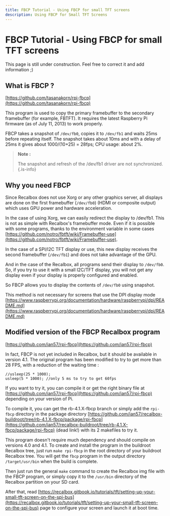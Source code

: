 ```yaml
---
title: FBCP Tutorial - Using FBCP for small TFT screens
description: Using FBCP for Small TFT Screens
---
```


# FBCP Tutorial - Using FBCP for small TFT screens

This page is still under construction. Feel free to correct it and add information ;\)

## What is FBCP ? <a id="what-is-fbcp"></a>

​[https://github.com/tasanakorn/rpi-fbcp](https://github.com/tasanakorn/rpi-fbcp)​

This program is used to copy the primary framebuffer to the secondary framebuffer \(for example, FBTFT\). It requires the latest Raspberry Pi firmware \(as of July 11, 2013\) to work properly.

FBCP takes a snapshot of `/dev/fb0`, copies it to `/dev/fb1` and waits 25ms before repeating itself. The snapshot takes about 10ms and with a delay of 25ms it gives about 1000/\(10+25\) = 28fps; CPU usage: about 2%.


>**Note :**
>
>The snapshot and refresh of the /dev/fb1 driver are not synchronized.
{.is-info}

## Why you need FBCP

Since Recalbox does not use Xorg or any other graphics server, all displays are done on the first framebuffer \(`/dev/fb0`\) \(HDMI or composite output\) which uses GPU power and hardware acceleration.

In the case of using Xorg, we can easily redirect the display to /dev/fb1. This is not as simple with Recalbox's framebuffer mode. Even if it is possible with some programs, thanks to the environment variable in some cases [https://github.com/notro/fbtft/wiki/Framebuffer-use](https://github.com/notro/fbtft/wiki/Framebuffer-use).

In the case of a SPI/I2C TFT display or use, this new display receives the second framebuffer \(`/dev/fb1`\) and does not take advantage of the GPU.

And in the case of the Recalbox, all programs send their display to `/dev/fb0`. So, if you try to use it with a small I2C/TFT display, you will not get any display even if your display is properly configured and enabled.

So FBCP allows you to display the contents of `/dev/fb0` using snapshot.

This method is not necessary for screens that use the DPI display mode [https://www.raspberrypi.org/documentation/hardware/raspberrypi/dpi/README.md](https://www.raspberrypi.org/documentation/hardware/raspberrypi/dpi/README.md)

## Modified version of the FBCP Recalbox program

​[https://github.com/ian57/rpi-fbcp](https://github.com/ian57/rpi-fbcp)

In fact, FBCP is not yet included in Recalbox, but it should be available in version 4.1. The original program has been modified to try to get more than 28 FPS, with a reduction of the waiting time :

```text
//usleep(25 * 1000);
usleep(5 * 1000); //only 5 ms to try to get 60fps
```

If you want to try it, you can compile it or get the right binary file at [https://github.com/ian57/rpi-fbcp](https://github.com/ian57/rpi-fbcp) depending on your version of Pi.

To compile it, you can get the rb-4.1.X-fbcp branch or simply add the `rpi-fbcp` directory in the package directory [https://github.com/ian57/recalbox-buildroot/tree/rb-4.1.X-fbcp/package/rpi-fbcp](https://github.com/ian57/recalbox-buildroot/tree/rb-4.1.X-fbcp/package/rpi-fbcp) \(dead link!\) with its 2 makefiles to try it.

This program doesn't require much dependency and should compile on versions 4.0 and 4.1. To create and install the program in the buildroot Recalbox tree, just run `make rpi-fbcp` in the root directory of your buildroot Recalbox tree. You will get the `fbcp` program in the output directory `/target/usr/bin` when the build is complete.

Then just run the general `make` command to create the Recalbox img file with the FBCP program, or simply copy it to the `/usr/bin` directory of the Recalbox partition on your SD card.

After that, read [https://recalbox.gitbook.io/tutorials/tft/setting-up-your-small-tft-screen-on-the-spi-bus](https://recalbox.gitbook.io/tutorials/tft/setting-up-your-small-tft-screen-on-the-spi-bus) page to configure your screen and launch it at boot time.

